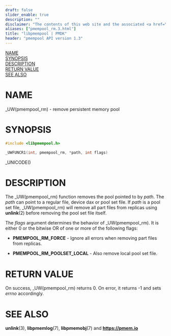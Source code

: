 ```yaml
---
draft: false
slider_enable: true
description: ""
disclaimer: "The contents of this web site and the associated <a href=\"https://github.com/pmem\">GitHub repositories</a> are BSD-licensed open source."
aliases: ["pmempool_rm.3.html"]
title: "libpmempool | PMDK"
header: "pmempool API version 1.3"
---
```


[comment]: <> (SPDX-License-Identifier: BSD-3-Clause)
[comment]: <> (Copyright 2017-2022, Intel Corporation)

[comment]: <> (pmempool_rm.3 -- man page for pool set management functions)

[NAME](#name)<br />
[SYNOPSIS](#synopsis)<br />
[DESCRIPTION](#description)<br />
[RETURN VALUE](#return-value)<br />
[SEE ALSO](#see-also)<br />

# NAME #

_UW(pmempool_rm) - remove persistent memory pool

# SYNOPSIS #

```c
#include <libpmempool.h>

_UWFUNCR1(int, pmempool_rm, *path, int flags)
```

_UNICODE()

# DESCRIPTION #

The _UW(pmempool_rm) function removes the pool pointed to by *path*. The *path*
can point to a regular file, device dax or pool set file. If *path* is a pool
set file, _UW(pmempool_rm) will remove all part files from replicas
using **unlink**(2) before removing the pool set file itself.

The *flags* argument determines the behavior of _UW(pmempool_rm).
It is either 0 or the bitwise OR of one or more of the following flags:

+ **PMEMPOOL_RM_FORCE** - Ignore all errors when removing part files from replicas.

+ **PMEMPOOL_RM_POOLSET_LOCAL** - Also remove local pool set file.

# RETURN VALUE #

On success, _UW(pmempool_rm) returns 0. On error, it returns -1 and sets
*errno* accordingly.

# SEE ALSO #

**unlink**(3), **libpmemlog**(7), **libpmemobj**(7) and **<https://pmem.io>**
